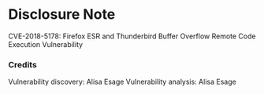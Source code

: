 # Disclosure Note

CVE-2018-5178: Firefox ESR and Thunderbird Buffer Overflow Remote Code Execution Vulnerability

### Credits

Vulnerability discovery: Alisa Esage
Vulnerability analysis: Alisa Esage
